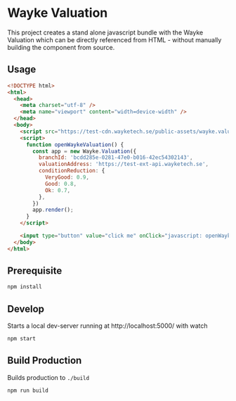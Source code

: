# Wayke Valuation

This project creates a stand alone javascript bundle with the Wayke Valuation which can be directly referenced from HTML - without manually building the component from source.

## Usage

```html
<!DOCTYPE html>
<html>
  <head>
    <meta charset="utf-8" />
    <meta name="viewport" content="width=device-width" />
  </head>
  <body>
    <script src="https://test-cdn.wayketech.se/public-assets/wayke.valuation.v0.0.1.js"></script>
    <script>
      function openWaykeValuation() {
        const app = new Wayke.Valuation({
          branchId: 'bcdd285e-0281-47e0-b016-42ec54302143',
          valuationAddress: 'https://test-ext-api.wayketech.se',
          conditionReduction: {
            VeryGood: 0.9,
            Good: 0.8,
            Ok: 0.7,
          },
        })
        app.render();
      }
    </script>

    <input type="button" value="click me" onClick="javascript: openWaykeValuation();" />
  </body>
</html>

```

## Prerequisite
```bash
npm install
```

## Develop

Starts a local dev-server running at http://localhost:5000/ with watch

```bash
npm start
```

## Build Production

Builds production to `./build`

```bash
npm run build
```